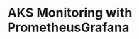 # AKS Monitoring with PrometheusGrafana                                                                                                                                                                                                                                                                                                                                                                
